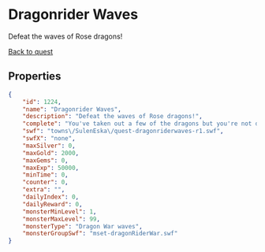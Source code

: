 # Dragonrider Waves

Defeat the waves of Rose dragons!

[Back to quest](../quests.md)

## Properties

```json
{
    "id": 1224,
    "name": "Dragonrider Waves",
    "description": "Defeat the waves of Rose dragons!",
    "complete": "You've taken out a few of the dragons but you're not done yet!",
    "swf": "towns\/SulenEska\/quest-dragonriderwaves-r1.swf",
    "swfX": "none",
    "maxSilver": 0,
    "maxGold": 2000,
    "maxGems": 0,
    "maxExp": 50000,
    "minTime": 0,
    "counter": 0,
    "extra": "",
    "dailyIndex": 0,
    "dailyReward": 0,
    "monsterMinLevel": 1,
    "monsterMaxLevel": 99,
    "monsterType": "Dragon War waves",
    "monsterGroupSwf": "mset-dragonRiderWar.swf"
}
```

